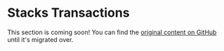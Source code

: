 # Stacks Transactions

This section is coming soon! You can find the [original content on GitHub](https://github.com/citycoins/integrations) until it's migrated over.
